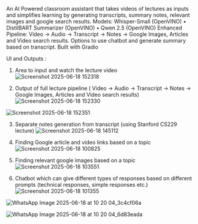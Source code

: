 An AI Powered classroom assistant that takes videos of lectures as inputs and simplifies learning by generating transcripts, summary notes, relevant images and google search results.
Models: Whisper-Small (OpenVINO) • DistilBART Summarizer (OpenVINO) • Qwen 2.5 (OpenVINO)
Enhanced Pipeline: Video → Audio → Transcript → Notes → Google Images, Articles and Video search results. Options to use chatbot and generate summary based on transcript.
Built with Gradio

UI and Outputs : 
1) Area to input and watch the lecture video
![Screenshot 2025-06-18 152318](https://github.com/user-attachments/assets/2b0624a4-f631-4ddc-9702-1430a67ea5f2)


2) Output of full lecture pipeline ( Video → Audio → Transcript → Notes → Google Images, Articles and Video search results)
![Screenshot 2025-06-18 152330](https://github.com/user-attachments/assets/8f88f717-e68b-4cd8-8fdf-70793df90af1)

![Screenshot 2025-06-18 152351](https://github.com/user-attachments/assets/a21371e2-ac63-4f81-aecf-33975c18ceaf)




3) Separate notes generation from transcript (using Stanford CS229 lecture)
![Screenshot 2025-06-18 145112](https://github.com/user-attachments/assets/7873454d-e219-4b4b-affd-052ec5743a2f)



4) Finding Google article and video links based on a topic
![Screenshot 2025-06-18 100825](https://github.com/user-attachments/assets/c4ee9bcf-b683-416c-b930-d4703d8bb8fe)


5) Finding relevant google images based on a topic
![Screenshot 2025-06-18 103551](https://github.com/user-attachments/assets/0f0d59c3-46b5-4583-a0b9-25e994c26aa3)


6) Chatbot which can give different types of responses based on different prompts (technical responses, simple responses etc.)
![Screenshot 2025-06-18 101355](https://github.com/user-attachments/assets/98934100-c926-4812-82cd-9925a192575c)

![WhatsApp Image 2025-06-18 at 10 20 04_3c4cf06a](https://github.com/user-attachments/assets/6615de18-534a-408b-91cf-83a9ff883a2b)

![WhatsApp Image 2025-06-18 at 10 20 04_6d83eada](https://github.com/user-attachments/assets/24b9dad1-cb0a-4b9e-bfc6-4da279ee43ca)

